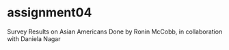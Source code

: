 # assignment04
Survey Results on Asian Americans
Done by Ronin McCobb, in collaboration with Daniela Nagar